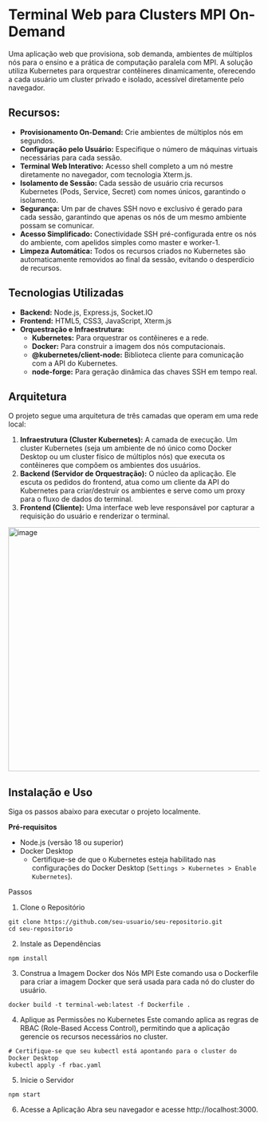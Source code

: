 # Terminal Web para Clusters MPI On-Demand

Uma aplicação web que provisiona, sob demanda, ambientes de múltiplos nós para o ensino e a prática de computação paralela com MPI. 
A solução utiliza Kubernetes para orquestrar contêineres dinamicamente, oferecendo a cada usuário um cluster privado e isolado, acessível diretamente pelo navegador.

## Recursos:

- **Provisionamento On-Demand:** Crie ambientes de múltiplos nós em segundos.
- **Configuração pelo Usuário:** Especifique o número de máquinas virtuais necessárias para cada sessão.
- **Terminal Web Interativo:** Acesso shell completo a um nó mestre diretamente no navegador, com tecnologia Xterm.js.
- **Isolamento de Sessão:** Cada sessão de usuário cria recursos Kubernetes (Pods, Service, Secret) com nomes únicos, garantindo o isolamento.
- **Segurança:** Um par de chaves SSH novo e exclusivo é gerado para cada sessão, garantindo que apenas os nós de um mesmo ambiente possam se comunicar.
- **Acesso Simplificado:** Conectividade SSH pré-configurada entre os nós do ambiente, com apelidos simples como master e worker-1.
- **Limpeza Automática:** Todos os recursos criados no Kubernetes são automaticamente removidos ao final da sessão, evitando o desperdício de recursos.

## Tecnologias Utilizadas
- **Backend:** Node.js, Express.js, Socket.IO
- **Frontend:** HTML5, CSS3, JavaScript, Xterm.js
- **Orquestração e Infraestrutura:**
  - **Kubernetes:** Para orquestrar os contêineres e a rede.
  - **Docker:** Para construir a imagem dos nós computacionais.
  - **@kubernetes/client-node:** Biblioteca cliente para comunicação com a API do Kubernetes.
  - **node-forge:** Para geração dinâmica das chaves SSH em tempo real.

## Arquitetura
O projeto segue uma arquitetura de três camadas que operam em uma rede local:

1. **Infraestrutura (Cluster Kubernetes):** A camada de execução. Um cluster Kubernetes (seja um ambiente de nó único como Docker Desktop ou um cluster físico de múltiplos nós) que executa os contêineres que compõem os ambientes dos usuários.
2. **Backend (Servidor de Orquestração):** O núcleo da aplicação. Ele escuta os pedidos do frontend, atua como um cliente da API do Kubernetes para criar/destruir os ambientes e serve como um proxy para o fluxo de dados do terminal.
3. **Frontend (Cliente):** Uma interface web leve responsável por capturar a requisição do usuário e renderizar o terminal.

<img width="1097" height="489" alt="image" src="https://github.com/user-attachments/assets/e7a416b6-591d-4606-9946-14395fadcba6" />


## Instalação e Uso
Siga os passos abaixo para executar o projeto localmente.

**Pré-requisitos**
- Node.js (versão 18 ou superior)
- Docker Desktop
  - Certifique-se de que o Kubernetes esteja habilitado nas configurações do Docker Desktop (`Settings > Kubernetes > Enable Kubernetes`).

Passos
1. Clone o Repositório
```
git clone https://github.com/seu-usuario/seu-repositorio.git
cd seu-repositorio
```
2. Instale as Dependências
```
npm install
```
3. Construa a Imagem Docker dos Nós MPI
Este comando usa o Dockerfile para criar a imagem Docker que será usada para cada nó do cluster do usuário.
```
docker build -t terminal-web:latest -f Dockerfile .
```
4. Aplique as Permissões no Kubernetes
Este comando aplica as regras de RBAC (Role-Based Access Control), permitindo que a aplicação gerencie os recursos necessários no cluster.
```
# Certifique-se que seu kubectl está apontando para o cluster do Docker Desktop
kubectl apply -f rbac.yaml
```
5. Inicie o Servidor
```
npm start
```
6. Acesse a Aplicação
Abra seu navegador e acesse http://localhost:3000.
